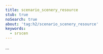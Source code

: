 ```yaml
---
title: scenario_scenery_resource
stub: true
noSearch: true
about: 'tag:h2/scenario_scenery_resource'
keywords:
  - srscen
---
```

...
